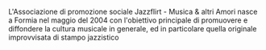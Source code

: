 L'Associazione di promozione sociale Jazzflirt - Musica & altri Amori nasce a Formia nel maggio del 2004 con l'obiettivo principale di promuovere e diffondere la cultura musicale in generale, ed in particolare quella originale improvvisata di stampo jazzistico
